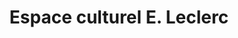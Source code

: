 ---
title: "Espace culturel E. Leclerc"
url: /bain-de-bretagne/espace-culturel-e-leclerc/
shop: Bücher
---